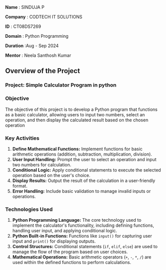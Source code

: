 **Name** : SINDUJA P

**Company** : CODTECH IT SOLUTIONS 

**ID** :  CT08DS7269

**Domain** : Python Programming

**Duration** :Aug - Sep 2024

**Mentor** : Neela Santhosh Kumar


## Overview of the Project
### Project: Simple Calculator Program in python

### Objective 
  The objective of this project is to develop a Python program that functions as a basic calculator, allowing users to input two numbers, select an operation, and then display the calculated result based on the chosen operation
  
### Key Activities

1. **Define Mathematical Functions:** Implement functions for basic arithmetic operations (addition, subtraction, multiplication, division).
2. **User Input Handling:** Prompt the user to select an operation and input two numbers for calculation.
3. **Conditional Logic:** Apply conditional statements to execute the selected operation based on the user's choice.
4. **Display Results:** Output the result of the calculation in a user-friendly format.
5. **Error Handling:** Include basic validation to manage invalid inputs or operations.

### Technologies Used 

1. **Python Programming Language:** The core technology used to implement the calculator's functionality, including defining functions, handling user input, and applying conditional logic.
2. **Python Built-in Functions:** Functions like `input()` for capturing user input and `print()` for displaying outputs.
3. **Control Structures:** Conditional statements (`if`, `elif`, `else`) are used to manage the flow of the program based on user choices.
4. **Mathematical Operations:** Basic arithmetic operators (`+`, `-`, `*`, `/`) are used within the defined functions to perform calculations.
